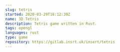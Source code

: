 ```yaml
---
slug: tetris
started: 2020-03-29T16:12:39Z
name: 3D Tetris
description: Tetris game written in Rust.
tags: opengl
languages: rust
type: game
repository: https://gitlab.insrt.uk/insert/tetris
---
```

